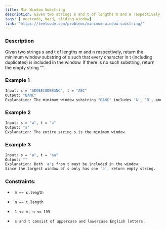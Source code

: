 ```yaml
---
title: Min Window Substring
description: Given two strings s and t of lengths m and n respectively, return the minimum window substring of s such that every character in t (including duplicates) is included in the window. If there is no such substring, return the empty string "".
tags: [ neetcode, hard, sliding-window]
link: "https://leetcode.com/problems/minimum-window-substring/"
---
```


### Description

Given two strings s and t of lengths m and n respectively, return the minimum window substring of s such that every character in t (including duplicates) is included in the window. If there is no such substring, return the empty string "".

### Example 1
```bash
Input: s = "ADOBECODEBANC", t = "ABC"
Output: "BANC"
Explanation: The minimum window substring "BANC" includes 'A', 'B', and 'C' from string t.
```

### Example 2
```bash
Input: s = "a", t = "a"
Output: "a"
Explanation: The entire string s is the minimum window.
```

### Example 3
```bash
Input: s = "a", t = "aa"
Output: ""
Explanation: Both 'a's from t must be included in the window.
Since the largest window of s only has one 'a', return empty string.
```

### Constraints:

-      m == s.length     
-      n == t.length     
-      1 <= m, n <= 105     
-      s and t consist of uppercase and lowercase English letters. 